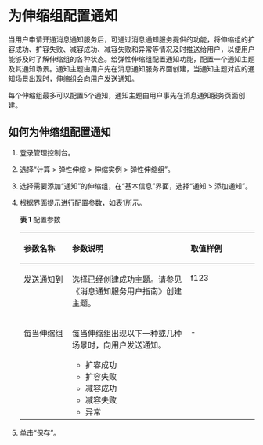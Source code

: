 # 为伸缩组配置通知<a name="ZH-CN_TOPIC_0042018394"></a>

当用户申请开通消息通知服务后，可通过消息通知服务提供的功能，将伸缩组的扩容成功、扩容失败、减容成功、减容失败和异常等情况及时推送给用户，以便用户能够及时了解伸缩组的各种状态。给弹性伸缩组配置通知功能，配置一个通知主题及其通知场景。通知主题由用户先在消息通知服务界面创建，当通知主题对应的通知场景出现时，伸缩组会向用户发送通知。

每个伸缩组最多可以配置5个通知，通知主题由用户事先在消息通知服务页面创建。

## 如何为伸缩组配置通知<a name="section31127514203411"></a>

1.  登录管理控制台。
2.  选择“计算 \> 弹性伸缩 \> 伸缩实例 \> 弹性伸缩组”。
3.  选择需要添加“通知”的伸缩组，在“基本信息”界面，选择“通知 \> 添加通知”。
4.  根据界面提示进行配置参数，如[表1](#table1555799715170)所示。

    **表 1**  配置参数

    <a name="table1555799715170"></a>
    <table><thead align="left"><tr id="row2195149015170"><th class="cellrowborder" valign="top" width="20.549999999999997%" id="mcps1.2.4.1.1"><p id="p3072711415170"><a name="p3072711415170"></a><a name="p3072711415170"></a>参数名称</p>
    </th>
    <th class="cellrowborder" valign="top" width="50.44%" id="mcps1.2.4.1.2"><p id="p586832915170"><a name="p586832915170"></a><a name="p586832915170"></a>参数说明</p>
    </th>
    <th class="cellrowborder" valign="top" width="29.01%" id="mcps1.2.4.1.3"><p id="p557263615170"><a name="p557263615170"></a><a name="p557263615170"></a>取值样例</p>
    </th>
    </tr>
    </thead>
    <tbody><tr id="row5015372915170"><td class="cellrowborder" valign="top" width="20.549999999999997%" headers="mcps1.2.4.1.1 "><p id="p3592023815170"><a name="p3592023815170"></a><a name="p3592023815170"></a>发送通知到</p>
    </td>
    <td class="cellrowborder" valign="top" width="50.44%" headers="mcps1.2.4.1.2 "><p id="p2385814715170"><a name="p2385814715170"></a><a name="p2385814715170"></a>选择已经创建成功主题。请参见《消息通知服务用户指南》创建主题。</p>
    </td>
    <td class="cellrowborder" valign="top" width="29.01%" headers="mcps1.2.4.1.3 "><p id="p5346176915170"><a name="p5346176915170"></a><a name="p5346176915170"></a>f123</p>
    </td>
    </tr>
    <tr id="row1139387815170"><td class="cellrowborder" valign="top" width="20.549999999999997%" headers="mcps1.2.4.1.1 "><p id="p5048890315170"><a name="p5048890315170"></a><a name="p5048890315170"></a>每当伸缩组</p>
    </td>
    <td class="cellrowborder" valign="top" width="50.44%" headers="mcps1.2.4.1.2 "><p id="p39786937152022"><a name="p39786937152022"></a><a name="p39786937152022"></a>每当伸缩组出现以下一种或几种场景时，向用户发送通知。</p>
    <a name="ul445555315186"></a><a name="ul445555315186"></a><ul id="ul445555315186"><li>扩容成功</li><li>扩容失败</li><li>减容成功</li><li>减容失败</li><li>异常</li></ul>
    </td>
    <td class="cellrowborder" valign="top" width="29.01%" headers="mcps1.2.4.1.3 "><p id="p834563215170"><a name="p834563215170"></a><a name="p834563215170"></a>-</p>
    </td>
    </tr>
    </tbody>
    </table>

5.  单击“保存”。

